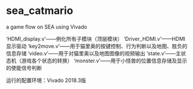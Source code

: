 # sea_catmario
a game flow on SEA using Vivado 

 ‘HDMI_display.v'——例化所有子模块（顶层模块）
 ‘Driver_HDMI.v'——HDMI显示驱动
 ‘key2move.v’——用于猫里奥的按键控制、行为判断以及地图、胜负的信息存储
 ‘video.v’——用于对猫里奥以及地图图像的视频输出
 ‘state.v’——主状态机（游戏各个状态的转换）
 ‘monster.v’——用于小怪兽的位置信息存储及显示的使能信号判断

  运行的配置环境：Vivado 2018.3版
